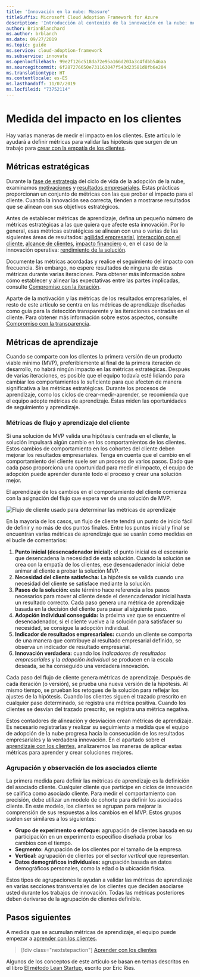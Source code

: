 ```yaml
---
title: 'Innovación en la nube: Measure'
titleSuffix: Microsoft Cloud Adoption Framework for Azure
description: 'Introducción al contenido de la innovación en la nube: medida'
author: BrianBlanchard
ms.author: brblanch
ms.date: 09/27/2019
ms.topic: guide
ms.service: cloud-adoption-framework
ms.subservice: innovate
ms.openlocfilehash: 99e2f126c518da72e95a166d203a3c4fdbb546aa
ms.sourcegitcommit: 6f287276650e731163047f543d23581d8fb6e204
ms.translationtype: HT
ms.contentlocale: es-ES
ms.lasthandoff: 11/07/2019
ms.locfileid: "73752114"
---
```

# <a name="measure-for-customer-impact"></a>Medida del impacto en los clientes

Hay varias maneras de medir el impacto en los clientes. Este artículo le ayudará a definir métricas para validar las hipótesis que surgen de un trabajo para [crear con la empatía de los clientes](./build.md).

## <a name="strategic-metrics"></a>Métricas estratégicas

Durante la [fase de estrategia](../../strategy/index.md) del ciclo de vida de la adopción de la nube, examinamos [motivaciones](../../strategy/motivations.md) y [resultados empresariales](../../strategy/business-outcomes/index.md). Estas prácticas proporcionan un conjunto de métricas con las que probar el impacto para el cliente. Cuando la innovación sea correcta, tienden a mostrarse resultados que se alinean con sus objetivos estratégicos.

Antes de establecer métricas de aprendizaje, defina un pequeño número de métricas estratégicas a las que quiera que afecte esta innovación. Por lo general, esas métricas estratégicas se alinean con una o varias de las siguientes áreas de resultados: [agilidad empresarial](../../strategy/business-outcomes/agility-outcomes.md), [interacción con el cliente](../../strategy/business-outcomes/engagement-outcomes.md), [alcance de clientes](../../strategy/business-outcomes/reach-outcomes.md), [impacto financiero](../../strategy/business-outcomes/fiscal-outcomes.md) o, en el caso de la innovación operativa: [rendimiento de la solución](../../strategy/business-outcomes/fiscal-outcomes.md).

Documente las métricas acordadas y realice el seguimiento del impacto con frecuencia. Sin embargo, no espere resultados de ninguna de estas métricas durante varias iteraciones. Para obtener más información sobre cómo establecer y alinear las expectativas entre las partes implicadas, consulte [Compromiso con la iteración](./index.md#commitment-to-iteration).

Aparte de la motivación y las métricas de los resultados empresariales, el resto de este artículo se centra en las métricas de aprendizaje diseñadas como guía para la detección transparente y las iteraciones centradas en el cliente. Para obtener más información sobre estos aspectos, consulte [Compromiso con la transparencia](./index.md#commitment-to-transparency).

## <a name="learning-metrics"></a>Métricas de aprendizaje

Cuando se comparte con los clientes la primera versión de un producto viable mínimo (MVP), preferiblemente al final de la primera iteración de desarrollo, no habrá ningún impacto en las métricas estratégicas. Después de varias iteraciones, es posible que el equipo todavía esté lidiando para cambiar los comportamientos lo suficiente para que afecten de manera significativa a las métricas estratégicas. Durante los procesos de aprendizaje, como los ciclos de crear-medir-aprender, se recomienda que el equipo adopte métricas de aprendizaje. Estas miden las oportunidades de seguimiento y aprendizaje.

### <a name="customer-flow-and-learning-metrics"></a>Métricas de flujo y aprendizaje del cliente

Si una solución de MVP valida una hipótesis centrada en el cliente, la solución impulsará algún cambio en los comportamientos de los clientes. Estos cambios de comportamiento en los cohortes del cliente deben mejorar los resultados empresariales. Tenga en cuenta que el cambio en el comportamiento del cliente suele ser un proceso de varios pasos. Dado que cada paso proporciona una oportunidad para medir el impacto, el equipo de adopción puede aprender durante todo el proceso y crear una solución mejor.

El aprendizaje de los cambios en el comportamiento del cliente comienza con la asignación del flujo que espera ver de una solución de MVP.

![Flujo de cliente usado para determinar las métricas de aprendizaje](../../_images/innovate/customer-flow-learning-metrics.png)

En la mayoría de los casos, un flujo de cliente tendrá un punto de inicio fácil de definir y no más de dos puntos finales. Entre los puntos inicial y final se encuentran varias métricas de aprendizaje que se usarán como medidas en el bucle de comentarios:

1. **Punto inicial (desencadenador inicial):** el punto inicial es el escenario que desencadena la necesidad de esta solución. Cuando la solución se crea con la empatía de los clientes, ese desencadenador inicial debe animar al cliente a probar la solución MVP.
2. **Necesidad del cliente satisfecha:** La hipótesis se valida cuando una necesidad del cliente se satisface mediante la solución.
3. **Pasos de la solución:** este término hace referencia a los pasos necesarios para mover al cliente desde el desencadenador inicial hasta un resultado correcto. Cada paso genera una métrica de aprendizaje basada en la decisión del cliente para pasar al siguiente paso.
4. **Adopción individual conseguida:** la próxima vez que se encuentre el desencadenador, si el cliente vuelve a la solución para satisfacer su necesidad, se consigue la adopción individual.
5. **Indicador de resultados empresariales:** cuando un cliente se comporta de una manera que contribuye al resultado empresarial definido, se observa un indicador de resultado empresarial.
6. **Innovación verdadera:** cuando los *indicadores de resultados empresariales* y la *adopción individual* se producen en la escala deseada, se ha conseguido una verdadera innovación.

Cada paso del flujo de cliente genera métricas de aprendizaje. Después de cada iteración (o versión), se prueba una nueva versión de la hipótesis. Al mismo tiempo, se prueban los retoques de la solución para reflejar los ajustes de la hipótesis. Cuando los clientes siguen el trazado prescrito en cualquier paso determinado, se registra una métrica positiva. Cuando los clientes se desvían del trazado prescrito, se registra una métrica negativa.

Estos contadores de alineación y desviación crean métricas de aprendizaje. Es necesario registrarlas y realizar su seguimiento a medida que el equipo de adopción de la nube progresa hacia la consecución de los resultados empresariales y la verdadera innovación. En el apartado sobre el [aprendizaje con los clientes](./learn.md), analizaremos las maneras de aplicar estas métricas para aprender y crear soluciones mejores.

### <a name="grouping-and-observing-customer-partners"></a>Agrupación y observación de los asociados cliente

La primera medida para definir las métricas de aprendizaje es la definición del asociado cliente. Cualquier cliente que participe en ciclos de innovación se califica como asociado cliente. Para medir el comportamiento con precisión, debe utilizar un modelo de cohorte para definir los asociados cliente. En este modelo, los clientes se agrupan para mejorar la comprensión de sus respuestas a los cambios en el MVP. Estos grupos suelen ser similares a los siguientes:

- **Grupo de experimento o enfoque:** agrupación de clientes basada en su participación en un experimento específico diseñada probar los cambios con el tiempo.
- **Segmento:** Agrupación de los clientes por el tamaño de la empresa.
- **Vertical:** agrupación de clientes por el *sector vertical* que representan.
- **Datos demográficos individuales:** agrupación basada en datos demográficos personales, como la edad o la ubicación física.

Estos tipos de agrupaciones le ayudan a validar las métricas de aprendizaje en varias secciones transversales de los clientes que deciden asociarse usted durante los trabajos de innovación. Todas las métricas posteriores deben derivarse de la agrupación de clientes definible.

## <a name="next-steps"></a>Pasos siguientes

A medida que se acumulan métricas de aprendizaje, el equipo puede empezar a [aprender con los clientes](./learn.md).

> [!div class="nextstepaction"]
> [Aprender con los clientes](./learn.md)

Algunos de los conceptos de este artículo se basan en temas descritos en el libro [El método Lean Startup](http://theleanstartup.com/book), escrito por Eric Ries.
